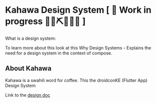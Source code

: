 
# Kahawa Design System [ 🚧 Work in progress 👷‍♀️⛏👷🔧️🚧 \]

What is a design system:

To learn more about this look at this Why Design Systems - Explains the need for a design system in the context of compose.

## About Kahawa

Kahawa is a swahili word for coffee. This the droidconKE (Flutter App) Design System
 
Link to the [design doc](https://xd.adobe.com/view/eb1ed4ed-fd4d-4ba2-b2f7-a91c7379a022-be4d/screen/cfea72b5-9007-4335-ae86-9162594c094f/)